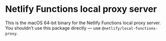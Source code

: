 # Netlify Functions local proxy server

This is the macOS 64-bit binary for the Netlify Functions local proxy server. You shouldn't use this package directly —
use `@netlify/local-functions-proxy`.
